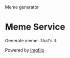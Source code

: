 Meme generator

# Meme Service

Generate meme. That's it.

Powered by [Imgflip](https://imgflip.com/api)

